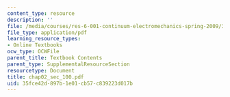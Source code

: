 ```yaml
---
content_type: resource
description: ''
file: /media/courses/res-6-001-continuum-electromechanics-spring-2009/35fce42d897b1e01cb57c839223d017b_chap02_sec_100.pdf
file_type: application/pdf
learning_resource_types:
- Online Textbooks
ocw_type: OCWFile
parent_title: Textbook Contents
parent_type: SupplementalResourceSection
resourcetype: Document
title: chap02_sec_100.pdf
uid: 35fce42d-897b-1e01-cb57-c839223d017b
---
```

